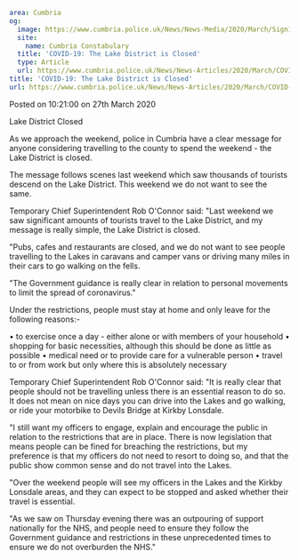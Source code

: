 ```yaml
area: Cumbria
og:
  image: https://www.cumbria.police.uk/News/News-Media/2020/March/Sign1jpg.jpg
  site:
    name: Cumbria Constabulary
  title: 'COVID-19: The Lake District is Closed'
  type: Article
  url: https://www.cumbria.police.uk/News/News-Articles/2020/March/COVID-19-The-Lake-District-is-Closed.aspx
title: 'COVID-19: The Lake District is Closed'
url: https://www.cumbria.police.uk/News/News-Articles/2020/March/COVID-19-The-Lake-District-is-Closed.aspx
```

Posted on 10:21:00 on 27th March 2020

Lake District Closed

As we approach the weekend, police in Cumbria have a clear message for anyone considering travelling to the county to spend the weekend - the Lake District is closed.

The message follows scenes last weekend which saw thousands of tourists descend on the Lake District. This weekend we do not want to see the same.

Temporary Chief Superintendent Rob O'Connor said: "Last weekend we saw significant amounts of tourists travel to the Lake District, and my message is really simple, the Lake District is closed.

"Pubs, cafes and restaurants are closed, and we do not want to see people travelling to the Lakes in caravans and camper vans or driving many miles in their cars to go walking on the fells.

"The Government guidance is really clear in relation to personal movements to limit the spread of coronavirus."

Under the restrictions, people must stay at home and only leave for the following reasons:-

• to exercise once a day - either alone or with members of your household
• shopping for basic necessities, although this should be done as little as possible
• medical need or to provide care for a vulnerable person
• travel to or from work but only where this is absolutely necessary

Temporary Chief Superintendent Rob O'Connor said: "It is really clear that people should not be travelling unless there is an essential reason to do so. It does not mean on nice days you can drive into the Lakes and go walking, or ride your motorbike to Devils Bridge at Kirkby Lonsdale.

"I still want my officers to engage, explain and encourage the public in relation to the restrictions that are in place. There is now legislation that means people can be fined for breaching the restrictions, but my preference is that my officers do not need to resort to doing so, and that the public show common sense and do not travel into the Lakes.

"Over the weekend people will see my officers in the Lakes and the Kirkby Lonsdale areas, and they can expect to be stopped and asked whether their travel is essential.

"As we saw on Thursday evening there was an outpouring of support nationally for the NHS, and people need to ensure they follow the Government guidance and restrictions in these unprecedented times to ensure we do not overburden the NHS."
